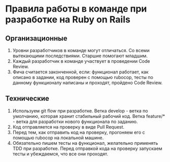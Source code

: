 # Правила работы в команде при разработке на Ruby on Rails


## Организационные
1. Уровни разработчиков в команде могут отличаться. Со всеми вытекающими последствиями. Старшие помогают младшим.
1. Каждый разработчик в команде участвует в проведении Code Review.
1. Фича считается законченной, если: функционал работает, как описано в задании, код проверен с помощью rubocop, тесты по данному функционалу написаны и проходят, пройдено Code Review.

## Технические
1. Используем git flow при разработке. Ветка develop - ветка по умолчанию, которая хранит стабильный рабочий код. Ветка feature/* - ветка для разработки нового функционала по заданию.
1. Код отправляется на проверку в виде Pull Request.
1. Перед тем, как отправить код на проверку, прогоняем его с помощью rubocop на локальной машине.
1. Обязательно пишем тесты на функционал, желательно применять TDD при разработке. Перед отправкой кода на проверку запускаем тесты и убеждаемся, что все они проходят.

